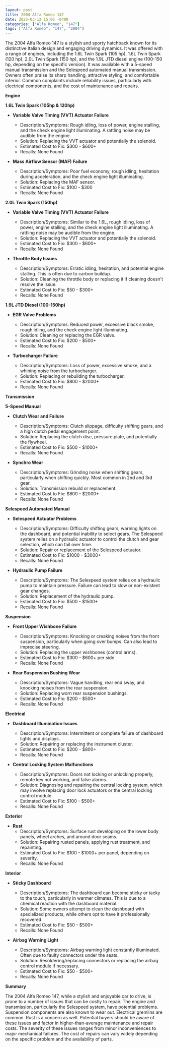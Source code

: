 ```yaml
---
layout: post
title: 2004 Alfa Romeo 147
date: 2025-03-12 15:06 -0400
categories: ["Alfa Romeo", "147"]
tags: ["Alfa Romeo", "147", "2004"]
---
```

The 2004 Alfa Romeo 147 is a stylish and sporty hatchback known for its distinctive Italian design and engaging driving dynamics. It was offered with a range of engines, including the 1.6L Twin Spark (105 hp), 1.6L Twin Spark (120 hp), 2.0L Twin Spark (150 hp), and the 1.9L JTD diesel engine (100-150 hp, depending on the specific version). It was available with a 5-speed manual transmission and the Selespeed automated manual transmission. Owners often praise its sharp handling, attractive styling, and comfortable interior. Common complaints include reliability issues, particularly with electrical components, and the cost of maintenance and repairs.

**Engine**

**1.6L Twin Spark (105hp & 120hp)**

*   **Variable Valve Timing (VVT) Actuator Failure**
    *   Description/Symptoms: Rough idling, loss of power, engine stalling, and the check engine light illuminating. A rattling noise may be audible from the engine.
    *   Solution: Replacing the VVT actuator and potentially the solenoid.
    *   Estimated Cost to Fix: $300 - $600+
    *   Recalls: None Found

*   **Mass Airflow Sensor (MAF) Failure**
    *   Description/Symptoms: Poor fuel economy, rough idling, hesitation during acceleration, and the check engine light illuminating.
    *   Solution: Replacing the MAF sensor.
    *   Estimated Cost to Fix: $100 - $300
    *   Recalls: None Found

**2.0L Twin Spark (150hp)**

*   **Variable Valve Timing (VVT) Actuator Failure**
    *   Description/Symptoms: Similar to the 1.6L, rough idling, loss of power, engine stalling, and the check engine light illuminating. A rattling noise may be audible from the engine.
    *   Solution: Replacing the VVT actuator and potentially the solenoid.
    *   Estimated Cost to Fix: $300 - $600+
    *   Recalls: None Found

*   **Throttle Body Issues**
    *   Description/Symptoms: Erratic idling, hesitation, and potential engine stalling. This is often due to carbon buildup.
    *   Solution: Cleaning the throttle body or replacing it if cleaning doesn't resolve the issue.
    *   Estimated Cost to Fix: $50 - $300+
    *   Recalls: None Found

**1.9L JTD Diesel (100-150hp)**

*   **EGR Valve Problems**
    *   Description/Symptoms: Reduced power, excessive black smoke, rough idling, and the check engine light illuminating.
    *   Solution: Cleaning or replacing the EGR valve.
    *   Estimated Cost to Fix: $200 - $500+
    *   Recalls: None Found

*   **Turbocharger Failure**
    *   Description/Symptoms: Loss of power, excessive smoke, and a whining noise from the turbocharger.
    *   Solution: Replacing or rebuilding the turbocharger.
    *   Estimated Cost to Fix: $800 - $2000+
    *   Recalls: None Found

**Transmission**

**5-Speed Manual**

*   **Clutch Wear and Failure**
    *   Description/Symptoms: Clutch slippage, difficulty shifting gears, and a high clutch pedal engagement point.
    *   Solution: Replacing the clutch disc, pressure plate, and potentially the flywheel.
    *   Estimated Cost to Fix: $500 - $1000+
    *   Recalls: None Found

*   **Synchro Wear**
    *   Description/Symptoms: Grinding noise when shifting gears, particularly when shifting quickly. Most common in 2nd and 3rd gear.
    *   Solution: Transmission rebuild or replacement.
    *   Estimated Cost to Fix: $800 - $2000+
    *   Recalls: None Found

**Selespeed Automated Manual**

*   **Selespeed Actuator Problems**
    *   Description/Symptoms: Difficulty shifting gears, warning lights on the dashboard, and potential inability to select gears. The Selespeed system relies on a hydraulic actuator to control the clutch and gear selection, which can fail over time.
    *   Solution: Repair or replacement of the Selespeed actuator.
    *   Estimated Cost to Fix: $1000 - $3000+
    *   Recalls: None Found

*   **Hydraulic Pump Failure**
    *   Description/Symptoms: The Selespeed system relies on a hydraulic pump to maintain pressure. Failure can lead to slow or non-existent gear changes.
    *   Solution: Replacement of the hydraulic pump.
    *   Estimated Cost to Fix: $500 - $1500+
    *   Recalls: None Found

**Suspension**

*   **Front Upper Wishbone Failure**
    *   Description/Symptoms: Knocking or creaking noises from the front suspension, particularly when going over bumps. Can also lead to imprecise steering.
    *   Solution: Replacing the upper wishbones (control arms).
    *   Estimated Cost to Fix: $300 - $600+ per side
    *   Recalls: None Found

*   **Rear Suspension Bushing Wear**
    *   Description/Symptoms: Vague handling, rear end sway, and knocking noises from the rear suspension.
    *   Solution: Replacing worn rear suspension bushings.
    *   Estimated Cost to Fix: $200 - $500+
    *   Recalls: None Found

**Electrical**

*   **Dashboard Illumination Issues**
    *   Description/Symptoms: Intermittent or complete failure of dashboard lights and displays.
    *   Solution: Repairing or replacing the instrument cluster.
    *   Estimated Cost to Fix: $200 - $800+
    *   Recalls: None Found

*   **Central Locking System Malfunctions**
    *   Description/Symptoms: Doors not locking or unlocking properly, remote key not working, and false alarms.
    *   Solution: Diagnosing and repairing the central locking system, which may involve replacing door lock actuators or the central locking control module.
    *   Estimated Cost to Fix: $100 - $500+
    *   Recalls: None Found

**Exterior**

*   **Rust**
    *   Description/Symptoms: Surface rust developing on the lower body panels, wheel arches, and around door seams.
    *   Solution: Repairing rusted panels, applying rust treatment, and repainting.
    *   Estimated Cost to Fix: $100 - $1000+ per panel, depending on severity.
    *   Recalls: None Found

**Interior**

*   **Sticky Dashboard**
    *   Description/Symptoms: The dashboard can become sticky or tacky to the touch, particularly in warmer climates. This is due to a chemical reaction with the dashboard material.
    *   Solution: Some owners attempt to clean the dashboard with specialized products, while others opt to have it professionally recovered.
    *   Estimated Cost to Fix: $50 - $500+
    *   Recalls: None Found

*   **Airbag Warning Light**
    *   Description/Symptoms: Airbag warning light constantly illuminated. Often due to faulty connectors under the seats.
    *   Solution: Resoldering/replacing connectors or replacing the airbag control module if necessary.
    *   Estimated Cost to Fix: $50 - $500+
    *   Recalls: None Found

**Summary**

The 2004 Alfa Romeo 147, while a stylish and enjoyable car to drive, is prone to a number of issues that can be costly to repair. The engine and transmission, particularly the Selespeed system, have potential problems. Suspension components are also known to wear out. Electrical gremlins are common. Rust is a concern as well. Potential buyers should be aware of these issues and factor in higher-than-average maintenance and repair costs. The severity of these issues ranges from minor inconveniences to major mechanical failures. The cost of repairs can vary widely depending on the specific problem and the availability of parts.


